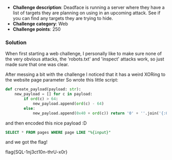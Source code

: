 - **Challenge description**: Deadface is running a server where they have a list of targets they are planning on using in an upcoming attack. See if you can find any targets they are trying to hide.
- **Challenge category**: Web
- **Challenge points**: 250

### Solution

When first starting a web challenge, I personally like to make sure none of the very obvious attacks, the 'robots.txt' and 'inspect' attacks work, so just made sure that one was clear.

After messing a bit with the challenge I noticed that it has a weird XORing to the website page parameter
So wrote this little script:
```python
def create_payload(payload: str): 
	new_payload = [] for c in payload: 
		if ord(c) > 64:
			new_payload.append(ord(c) - 64)
		else:
			new_payload.append(0x40 + ord(c)) return '0' + ''.join('{:02x}'.format(x) for x in new_payload)
```

and then encoded this nice payload :D

```sql
SELECT * FROM pages WHERE page LIKE "%{input}"
```

and we got the flag!

flag{SQL-1nj3ct10n-thrU-x0r}